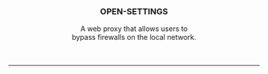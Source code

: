 <br/>
<br/>
<div align="center">
  <br/>
  <br/>
  <h3>OPEN-SETTINGS</h3>
  <div>
  A web proxy that allows users to <br/> bypass firewalls on the local network.
  </div>
</div>
<br/>
<br/>

----
